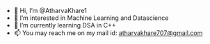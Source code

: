 - 👋 Hi, I’m @AtharvaKhare1
- 👀 I’m interested in Machine Learning and Datascience
- 🌱 I’m currently learning DSA in C++
- 📫 You may reach me on my mail id: atharvakhare707@gmail.com

<!---
AtharvaKhare1/AtharvaKhare1 is a ✨ special ✨ repository because its `README.md` (this file) appears on your GitHub profile.
You can click the Preview link to take a look at your changes.
--->
